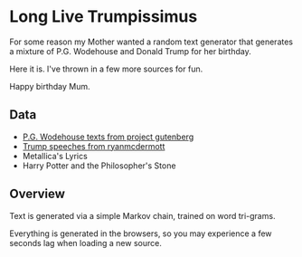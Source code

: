 
# Long Live Trumpissimus

For some reason my Mother wanted a random text generator that generates a mixture of P.G. Wodehouse and Donald Trump for her birthday.

Here it is. I've thrown in a few more sources for fun.

Happy birthday Mum.

## Data
 - [P.G. Wodehouse texts from project gutenberg](http://www.gutenberg.org/ebooks/author/783)
 - [Trump speeches from ryanmcdermott](https://github.com/ryanmcdermott/trump-speeches)
 - Metallica's Lyrics
 - Harry Potter and the Philosopher's Stone
 
## Overview

Text is generated via a simple Markov chain, trained on word tri-grams. 

Everything is generated in the browsers, so you may experience a few seconds lag when loading a new source.